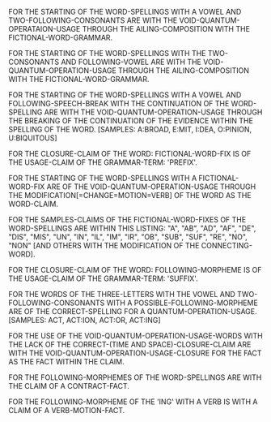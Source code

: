 FOR THE STARTING OF THE WORD-SPELLINGS WITH A VOWEL AND TWO-FOLLOWING-CONSONANTS ARE WITH THE VOID-QUANTUM-OPERATAION-USAGE THROUGH THE AILING-COMPOSITION WITH THE FICTIONAL-WORD-GRAMMAR.

FOR THE STARTING OF THE WORD-SPELLINGS WITH THE TWO-CONSONANTS AND FOLLOWING-VOWEL ARE WITH THE VOID-QUANTUM-OPERATION-USAGE THROUGH THE AILING-COMPOSITION WITH THE FICTIONAL-WORD-GRAMMAR.

FOR THE STARTING OF THE WORD-SPELLINGS WITH A VOWEL AND FOLLOWING-SPEECH-BREAK WITH THE CONTINUATION OF THE WORD-SPELLING ARE WITH THE VOID-QUANTUM-OPERATION-USAGE THROUGH THE BREAKING OF THE CONTINUATION OF THE EVIDENCE WITHIN THE SPELLING OF THE WORD.
[SAMPLES: A:BROAD, E:MIT, I:DEA, O:PINION, U:BIQUITOUS]

FOR THE CLOSURE-CLAIM OF THE WORD: FICTIONAL-WORD-FIX IS OF THE USAGE-CLAIM OF THE GRAMMAR-TERM: 'PREFIX'.

FOR THE STARTING OF THE WORD-SPELLINGS WITH A FICTIONAL-WORD-FIX ARE OF THE VOID-QUANTUM-OPERATION-USAGE THROUGH THE MODIFICATION[=CHANGE=MOTION=VERB] OF THE WORD AS THE WORD-CLAIM.

FOR THE SAMPLES-CLAIMS OF THE FICTIONAL-WORD-FIXES OF THE WORD-SPELLINGS ARE WITHIN THIS LISTING: "A", "AB", "AD", "AF", "DE", "DIS", "MIS", "UN", "IN", "IL", "IM", "IR", "OB", "SUB", "SUF", "RE", "NO", "NON" [AND OTHERS WITH THE MODIFICATION OF THE CONNECTING-WORD].

FOR THE CLOSURE-CLAIM OF THE WORD: FOLLOWING-MORPHEME IS OF THE USAGE-CLAIM OF THE GRAMMAR-TERM: 'SUFFIX'.

FOR THE WORDS OF THE THREE-LETTERS WITH THE VOWEL AND TWO-FOLLOWING-CONSONANTS WITH A POSSIBLE-FOLLOWING-MORPHEME ARE OF THE CORRECT-SPELLING FOR A QUANTUM-OPERATION-USAGE.
[SAMPLES: ACT, ACT:ION, ACT:OR, ACT:ING]

FOR THE USE OF THE VOID-QUANTUM-OPERATION-USAGE-WORDS WITH THE LACK OF THE CORRECT-(TIME AND SPACE)-CLOSURE-CLAIM ARE WITH THE VOID-QUANTUM-OPERATION-USAGE-CLOSURE FOR THE FACT AS THE FACT WITHIN THE CLAIM.

FOR THE FOLLOWING-MORPHEMES OF THE WORD-SPELLINGS ARE WITH THE CLAIM OF A CONTRACT-FACT.

FOR THE FOLLOWING-MORPHEME OF THE 'ING' WITH A VERB IS WITH A CLAIM OF A VERB-MOTION-FACT.
